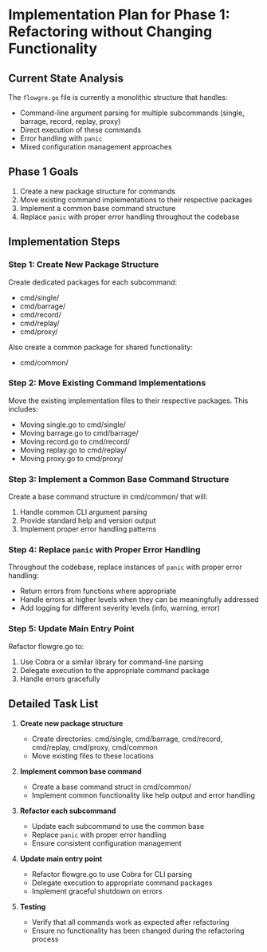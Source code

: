 # Implementation Plan for Phase 1: Refactoring without Changing Functionality

## Current State Analysis
The `flowgre.go` file is currently a monolithic structure that handles:
- Command-line argument parsing for multiple subcommands (single, barrage, record, replay, proxy)
- Direct execution of these commands
- Error handling with `panic`
- Mixed configuration management approaches

## Phase 1 Goals
1. Create a new package structure for commands
2. Move existing command implementations to their respective packages
3. Implement a common base command structure
4. Replace `panic` with proper error handling throughout the codebase

## Implementation Steps

### Step 1: Create New Package Structure

Create dedicated packages for each subcommand:
- cmd/single/
- cmd/barrage/
- cmd/record/
- cmd/replay/
- cmd/proxy/

Also create a common package for shared functionality:
- cmd/common/

### Step 2: Move Existing Command Implementations

Move the existing implementation files to their respective packages. This includes:
- Moving single.go to cmd/single/
- Moving barrage.go to cmd/barrage/
- Moving record.go to cmd/record/
- Moving replay.go to cmd/replay/
- Moving proxy.go to cmd/proxy/

### Step 3: Implement a Common Base Command Structure

Create a base command structure in cmd/common/ that will:
1. Handle common CLI argument parsing
2. Provide standard help and version output
3. Implement proper error handling patterns

### Step 4: Replace `panic` with Proper Error Handling

Throughout the codebase, replace instances of `panic` with proper error handling:
- Return errors from functions where appropriate
- Handle errors at higher levels when they can be meaningfully addressed
- Add logging for different severity levels (info, warning, error)

### Step 5: Update Main Entry Point

Refactor flowgre.go to:
1. Use Cobra or a similar library for command-line parsing
2. Delegate execution to the appropriate command package
3. Handle errors gracefully

## Detailed Task List

1. **Create new package structure**
   - Create directories: cmd/single, cmd/barrage, cmd/record, cmd/replay, cmd/proxy, cmd/common
   - Move existing files to these locations

2. **Implement common base command**
   - Create a base command struct in cmd/common/
   - Implement common functionality like help output and error handling

3. **Refactor each subcommand**
   - Update each subcommand to use the common base
   - Replace `panic` with proper error handling
   - Ensure consistent configuration management

4. **Update main entry point**
   - Refactor flowgre.go to use Cobra for CLI parsing
   - Delegate execution to appropriate command packages
   - Implement graceful shutdown on errors

5. **Testing**
   - Verify that all commands work as expected after refactoring
   - Ensure no functionality has been changed during the refactoring process